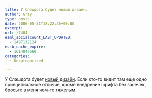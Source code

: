 ```yaml
---
title: У Слэшдота будет новый дизайн.
author: Gray
type: posts
date: 2006-05-31T18:22:35+00:00
excerpt:
url: /7404
esml_socialcount_LAST_UPDATED:
  - 1497132124
essb_cache_expire:
  - 1614847660
categories:
  - Uncategorized

---
```








У Слэшдота будет <a href="http://slashdot.org/tmp/slashdot_redesign/" target="_blank">новый дизайн</a>. Если кто-то видит там еще одно принципиальное отличие, кроме внедрение шрифта без засечек, бросьте в меня чем-то тяжелым.